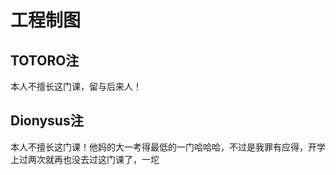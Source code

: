 # 工程制图
## TOTORO注
本人不擅长这门课，留与后来人！

## Dionysus注

本人不擅长这门课！他妈的大一考得最低的一门哈哈哈，不过是我罪有应得，开学上过两次就再也没去过这门课了，一坨
